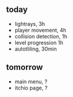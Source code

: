 ## today

- lightrays, 3h
- player movement, 4h
- collision detection, 1h
- level progression 1h
- autotliling, 30min

## tomorrow
- main menu, ?
- itchio page, ?
